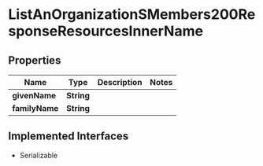 

# ListAnOrganizationSMembers200ResponseResourcesInnerName


## Properties

| Name | Type | Description | Notes |
|------------ | ------------- | ------------- | -------------|
|**givenName** | **String** |  |  |
|**familyName** | **String** |  |  |


## Implemented Interfaces

* Serializable



